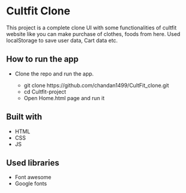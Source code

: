 # Cultfit Clone
This project is a complete clone UI with some functionalities of cultfit website like you can make purchase of clothes, foods from here. Used localStorage to save user data, Cart data etc.

## How to run the app
<ul>
  <li>Clone the repo and run the app.</li>
  <ul>
    <li>git clone https://github.com/chandan1499/CultFit_clone.git</li>
    <li>cd Cultfit-project</li>
    <li>Open Home.html page and run it</li>
  </ul>
</ul>

## Built with
<ul>
  <li>HTML</li>
  <li>CSS</li>
  <li>JS</li>
</ul>

## Used libraries
<ul>
  <li>Font awesome</li>
  <li>Google fonts</li>
</ul>

